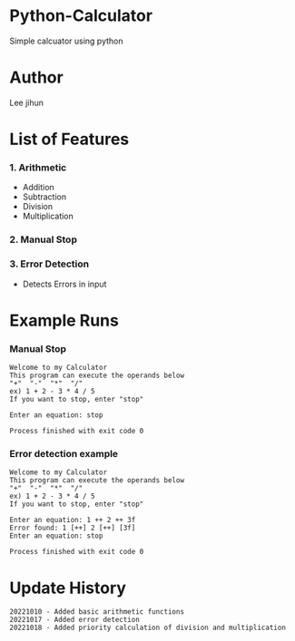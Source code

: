 # Python-Calculator
 Simple calcuator using python

# Author
Lee jihun

# List of Features

### 1. Arithmetic
- Addition
- Subtraction
- Division
- Multiplication

### 2. Manual Stop

### 3. Error Detection
- Detects Errors in input

# Example Runs
### Manual Stop

    Welcome to my Calculator
    This program can execute the operands below
    "+"  "-"  "*"  "/"
    ex) 1 + 2 - 3 * 4 / 5
    If you want to stop, enter "stop" 
    
    Enter an equation: stop
    
    Process finished with exit code 0

### Error detection example

    Welcome to my Calculator
    This program can execute the operands below
    "+"  "-"  "*"  "/"
    ex) 1 + 2 - 3 * 4 / 5
    If you want to stop, enter "stop" 
    
    Enter an equation: 1 ++ 2 ++ 3f
    Error found: 1 [++] 2 [++] [3f]
    Enter an equation: stop
    
    Process finished with exit code 0

# Update History
    20221010 - Added basic arithmetic functions   
    20221017 - Added error detection
    20221018 - Added priority calculation of division and multiplication